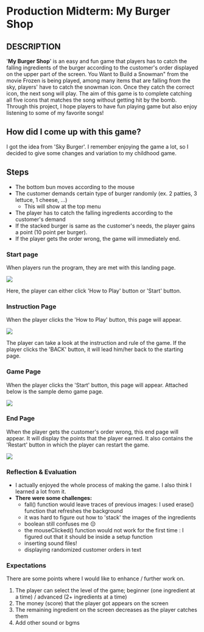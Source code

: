 # Production Midterm: My Burger Shop

## DESCRIPTION
'**My Burger Shop**' 
is an easy and fun game that players has to catch the falling ingredients of the burger according to the customer's order displayed on the upper part of the screen. You Want to Build a Snowman" from the movie Frozen is being played, among many items that are falling from the sky, players' have to catch the snowman icon. Once they catch the correct icon, the next song will play. The aim of this game is to complete catching all five icons that matches the song without getting hit by the bomb. Through this project, I hope players to have fun playing game but also enjoy listening to some of my favorite songs! 

## How did I come up with this game?
I got the idea from 'Sky Burger'. I remember enjoying the game a lot, so I decided to give some changes and variation to my childhood game. 

## Steps

- The bottom bun moves according to the mouse
- The customer demands certain type of burger randomly (ex. 2 patties, 3 lettuce, 1 cheese, ...)
  - This will show at the top menu
- The player has to catch the falling ingredients according to the customer's demand
- If the stacked burger is same as the customer's needs, the player gains a point (10 point per burger).
- If the player gets the order wrong, the game will immediately end.

### Start page 

When players run the program, they are met with this landing page. 

 ![](images/startpage1.png)  

Here, the player can either click 'How to Play' button or 'Start' button. 

### Instruction Page

When the player clicks the 'How to Play' button, this page will appear.

![](images/howto.png)

The player can take a look at the instruction and rule of the game. 
If the player clicks the 'BACK' button, it will lead him/her back to the starting page.

### Game Page

When the player clicks the 'Start' button, this page will appear. 
Attached below is the sample demo game page. 

![](images/demogame.png)

### End Page

When the player gets the customer's order wrong, this end page will appear.
It will display the points that the player earned.
It also contains the 'Restart' button in which the player can restart the game.

![](images/demoendpage.png)

### Reflection & Evaluation

- I actually enjoyed the whole process of making the game. I also think I learned a lot from it. 
- **There were some challenges:**
  - fall() function would leave traces of previous images: I used erase() function that refreshes the background
  - it was hard to figure out how to 'stack' the images of the ingredients
  - boolean still confuses me 😔
  - the mouseClicked() function would not work for the first time : I figured out that it should be inside a setup function
  - inserting sound files!
  - displaying randomized customer orders in text 
  

### Expectations
There are some points where I would like to enhance / further work on.
1. The player can select the level of the game; beginner (one ingredient at a time) / advanced (2+ ingredients at a time)
2. The money (score) that the player got appears on the screen
3. The remaining ingredient on the screen decreases as the player catches them
4. Add other sound or bgms

